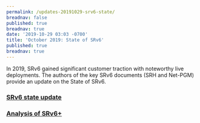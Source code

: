 ```yaml
---
permalink: /updates-20191029-srv6-state/
breadnav: false
published: true
breadnav: true
date: '2019-10-29 03:03 -0700'
title: 'October 2019: State of SRv6'
published: true
breadnav: true
---
```


In 2019, SRv6 gained significant customer traction with noteworthy live deployments. The authors of the key SRv6 documents (SRH and Net-PGM) provide an update on the State of SRv6.

### [SRv6 state update](</images/20191029-01-State-of-SRv6-October-2019.pdf>)

### [Analysis of SRv6+](</images/20191029-02-Update-on-SRv6-standardization-activities.pdf>)
